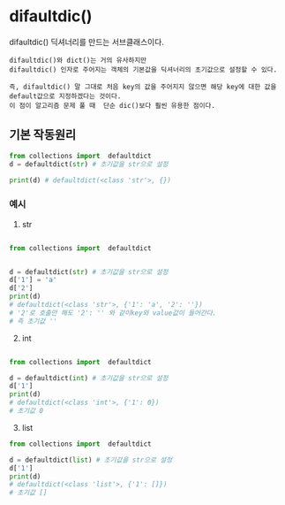 # difaultdic()
difaultdic() 딕셔너리를 만드는 서브클래스이다.
```
difaultdic()와 dict()는 거의 유사하지만
difaultdic() 인자로 주어지는 객체의 기본값을 딕셔너리의 초기값으로 설정할 수 있다.

즉, difaultdic() 말 그대로 처음 key의 값을 주어지지 않으면 해당 key에 대한 값을 default값으로 지정하겠다는 것이다.
이 점이 알고리즘 문제 풀 때  단순 dic()보다 훨씬 유용한 점이다. 
```

## 기본 작동원리

``` python
from collections import  defaultdict
d = defaultdict(str) # 초기값을 str으로 설정

print(d) # defaultdict(<class 'str'>, {})
```
### 예시

1. str
``` python

from collections import  defaultdict


d = defaultdict(str) # 초기값을 str으로 설정
d['1'] = 'a'
d['2']
print(d)
# defaultdict(<class 'str'>, {'1': 'a', '2': ''})
# '2'로 호출만 해도 '2': '' 와 같이key와 value값이 들어간다.
# 즉 초기값 ''

```
2. int
``` python

from collections import  defaultdict

d = defaultdict(int) # 초기값을 str으로 설정
d['1']
print(d)
# defaultdict(<class 'int'>, {'1': 0})
# 초기값 0

```
3. list

``` python
from collections import  defaultdict

d = defaultdict(list) # 초기값을 str으로 설정
d['1']
print(d)
# defaultdict(<class 'list'>, {'1': []})
# 초기값 []


```
